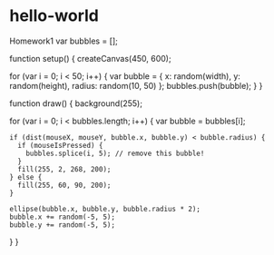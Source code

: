 # hello-world
Homework1
var bubbles = [];

function setup() {
  createCanvas(450, 600);

  for (var i = 0; i < 50; i++) {
    var bubble = {
      x: random(width),
      y: random(height),
      radius: random(10, 50)
    };
    bubbles.push(bubble);
  }
}

function draw() {
  background(255);

  for (var i = 0; i < bubbles.length; i++) {
    var bubble = bubbles[i];

    if (dist(mouseX, mouseY, bubble.x, bubble.y) < bubble.radius) {
      if (mouseIsPressed) {
        bubbles.splice(i, 5); // remove this bubble!
      }
      fill(255, 2, 268, 200);
    } else {
      fill(255, 60, 90, 200);
    }

    ellipse(bubble.x, bubble.y, bubble.radius * 2);
    bubble.x += random(-5, 5);
    bubble.y += random(-5, 5);
  }
}
